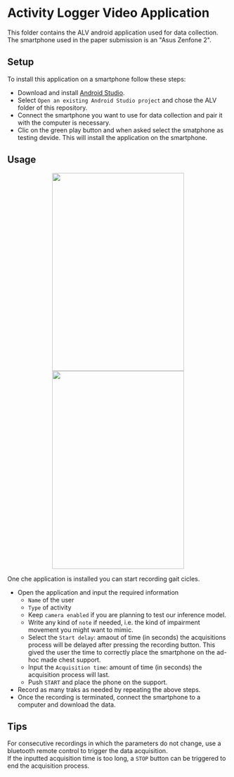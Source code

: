 # Activity Logger Video Application

This folder contains the ALV android application used for data collection. </br>
The smartphone used in the paper submission is an "Asus Zenfone 2".</br>

## Setup
To install this application on a smartphone follow these steps:

- Download and install [Android Studio](https://developer.android.com/studio).
- Select `Open an existing Android Studio project` and chose the ALV folder of this repository.
- Connect the smartphone you want to use for data collection and pair it with the computer is necessary.
- Clic on the green play button and when asked select the smatphone as testing devide. This will install the application on the smartphone.

## Usage
<p align="center">
<img src="https://github.com/Soldelli/gait_anomaly_detection/blob/master/ALV/images/Screenshot_app.png" width="300" height="450" hspace="50">
<img src="https://github.com/Soldelli/gait_anomaly_detection/blob/master/ALV/images/chest_support.jpg" width="300" height="450" hspace="50">
</p>

One che application is installed you can start recording gait cicles.

- Open the application and input the required information 
    - `Name` of the user
    - `Type` of activity
    - Keep `camera enabled` if you are planning to test our inference model.
    - Write any kind of `note` if needed, i.e. the kind of impairment movement you might want to mimic.
    - Select the `Start delay`: amaout of time (in seconds) the acquisitions process will be delayed after pressing the recording button. This gived the user the time to correctly place the smartphone on the ad-hoc made chest support.
    - Input the `Acquisition time`: amount of time (in seconds) the acquisition process will last.
    - Push `START` and place the phone on the support.
- Record as many traks as needed by repeating the above steps.
- Once the recording is terminated, connect the smartphone to a computer and download the data.

## Tips
For consecutive recordings in which the parameters do not change, use a bluetooth remote control to trigger the data acquisition.</br>
If the inputted acquisition time is too long, a `STOP` button can be triggered to end the acquisition process.
